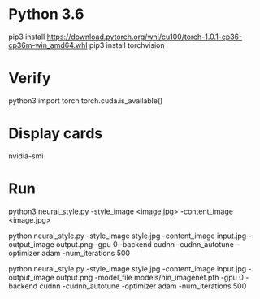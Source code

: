 # Python 3.6
pip3 install https://download.pytorch.org/whl/cu100/torch-1.0.1-cp36-cp36m-win_amd64.whl
pip3 install torchvision

# Verify
python3
import torch
torch.cuda.is_available()

# Display cards
nvidia-smi

# Run
python3 neural_style.py -style_image <image.jpg> -content_image <image.jpg>

python neural_style.py -style_image style.jpg -content_image input.jpg -output_image output.png -gpu 0 -backend cudnn -cudnn_autotune -optimizer adam -num_iterations 500

python neural_style.py -style_image style.jpg -content_image input.jpg -output_image output.png -model_file models/nin_imagenet.pth -gpu 0 -backend cudnn -cudnn_autotune -optimizer adam -num_iterations 500